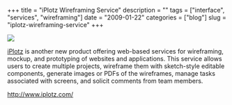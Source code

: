 +++
title = "iPlotz Wireframing Service"
description = ""
tags = ["interface", "services", "wireframing"]
date = "2009-01-22"
categories = ["blog"]
slug = "iplotz-wireframing-service"
+++



  <div class="notebook-screenshot"><a href="http://www.iplotz.com/"><img src="/media/notebook/iplotz.jpg" class="notebook-image" /></a></div><p><a href="http://www.iplotz.com/">iPlotz</a> is another new product offering web-based services for wireframing, mockup, and prototyping of websites and applications. This service allows users to create multiple projects, wireframe them with sketch-style editable components, generate images or PDFs of the wireframes, manage tasks associated with screens, and solicit comments from team members.</p>
    
  <a href="http://www.iplotz.com/">http://www.iplotz.com/</a>
